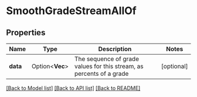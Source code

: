 # SmoothGradeStreamAllOf

## Properties

Name | Type | Description | Notes
------------ | ------------- | ------------- | -------------
**data** | Option<**Vec<f32>**> | The sequence of grade values for this stream, as percents of a grade | [optional]

[[Back to Model list]](../README.md#documentation-for-models) [[Back to API list]](../README.md#documentation-for-api-endpoints) [[Back to README]](../README.md)


